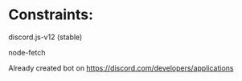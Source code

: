 
# Constraints:

discord.js-v12 (stable) 

node-fetch 

Already created bot on https://discord.com/developers/applications
